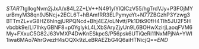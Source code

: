 $START$tgllogNvm2jJxA/x84L2Z+LV++N491ylYlQlCzV55/hgTrdVJy+P3FOjMYurBmyM38qn9J5Ncj+2ECL6T+hBAmfRR3ELPymyeYt+N77ZBGzhP3Yzwg3BTTmZL+vG8HZ6hIngjURPQNcd+Bhj4EZ/oLNvtt/Pk1Dtk90fH4TIh5JU2F5Hvbcbk9e/Ll7IhkyGBNF8+p0YgIykL4LXbSAryZjyUn9L6BOHwXzirjLaoqFVM6My+FXxuC5G82J63VMXP4DwKnESkpcS/P56psk6UTiQeRi11NxMPjNA+YWI1iwa6MAo7AhrGvezH4sOQXk9zLeBRAEZbG4Q6aiHTNicjQ==$END$